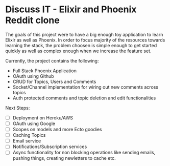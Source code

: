 # Discuss IT - Elixir and Phoenix Reddit clone

The goals of this project were to have a big enough toy application to learn Elixir as well as Phoenix. In order to focus majority of the resources towards learning the stack, the problem choosen is simple enough to get started quickly as well as complex enough when we increase the feature set.


Currently, the project contains the following:
- Full Stack Phoenix Application
- OAuth using Github
- CRUD for Topics, Users and Comments
- Socket/Channel implementation for wiring out new comments across topics
- Auth protected comments and topic deletion and edit functionalities

Next Steps:
- [ ] Deployment on Heroku/AWS
- [ ] OAuth using Google
- [ ] Scopes on models and more Ecto goodies
- [ ] Caching Topics
- [ ] Email service
- [ ] Notifications/Subscription services
- [ ] Async functionality for non blocking operations like sending emails, pushing things, creating newletters to cache etc.
